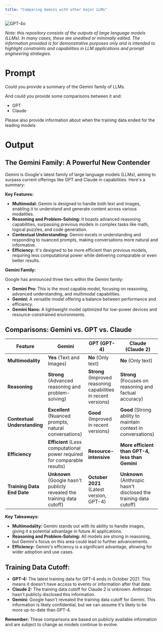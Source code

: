```yaml
---
title: "Comparing Gemini with other major LLMs"
---
```

![GPT-4o](https://img.shields.io/badge/GPT--4o-3333FF?style=for-the-badge&logo=openai&logoColor=white)



*Note: this repository consists of the outputs of large language models (LLMs). In many cases, these are unedited or minimally edited. The information provided is for demonstrative purposes only and is intended to highlight constraints and capabilities in LLM applications and prompt engineering strategies.*


# Prompt

Could you provide a summary of the Gemini family of LLMs.

And could you provide some comparisons between it and:

- GPT
- Claude

Please also provide information about when the training data ended for the leading models

# Output

## The Gemini Family: A Powerful New Contender

Gemini is Google's latest family of large language models (LLMs), aiming to surpass current offerings like GPT and Claude in capabilities. Here's a summary:

**Key Features:**

* **Multimodal:**  Gemini is designed to handle both text and images, enabling it to understand and generate content across various modalities.
* **Reasoning and Problem-Solving:**  It boasts advanced reasoning capabilities, surpassing previous models in complex tasks like math, logical puzzles, and code generation.
* **Contextual Understanding:** Gemini excels in understanding and responding to nuanced prompts, making conversations more natural and informative.
* **Efficiency:**  It's designed to be more efficient than previous models, requiring less computational power while delivering comparable or even better results.

**Gemini Family:**

Google has announced three tiers within the Gemini family:

* **Gemini Pro:** This is the most capable model, focusing on reasoning, advanced understanding, and multimodal capabilities.
* **Gemini:**  A versatile model offering a balance between performance and efficiency.
* **Gemini Nano:** A lightweight model optimized for low-power devices and resource-constrained environments.

## Comparisons: Gemini vs. GPT vs. Claude

| Feature               | Gemini                                                                 | GPT (GPT-4)                                                        | Claude (Claude 2)                                                       |
|-----------------------|------------------------------------------------------------------------|-----------------------------------------------------------------------------|-----------------------------------------------------------------------------|
| **Multimodality**     |  **Yes** (Text and Images)                                              | **No** (Only text)                                                        | **No** (Only text)                                                        |
| **Reasoning**         | **Strong** (Advanced reasoning and problem-solving)                       | **Strong** (Improved reasoning capabilities in recent versions)              | **Strong** (Focuses on reasoning and factual accuracy)                     |
| **Contextual Understanding** | **Excellent** (Nuanced prompts, natural conversations)               | **Good** (Improved in recent versions)                                       | **Good** (Strong ability to maintain context in conversations)            |
| **Efficiency**        | **Efficient** (Less computational power required for comparable results)  | **Resource-intensive**                                                    | **More efficient than GPT-4, less than Gemini**                             |
| **Training Data End Date** | **Unknown** (Google hasn't publicly revealed the training data cutoff) | **October 2021** (Latest version, GPT-4)                                   | **Unknown** (Anthropic hasn't disclosed the training data cutoff)        |

**Key Takeaways:**

* **Multimodality:**  Gemini stands out with its ability to handle images, giving it a potential advantage in future AI applications.
* **Reasoning and Problem-Solving:** All models are strong in reasoning, but Gemini's focus on this area could lead to further advancements.
* **Efficiency:**  Gemini's efficiency is a significant advantage, allowing for wider adoption and use cases.

## Training Data Cutoff:

* **GPT-4:**  The latest training data for GPT-4 ends in October 2021. This means it doesn't have access to events or information after that date.
* **Claude 2:**  The training data cutoff for Claude 2 is unknown. Anthropic hasn't publicly disclosed this information.
* **Gemini:**  Google hasn't revealed the training data cutoff for Gemini. This information is likely confidential, but we can assume it's likely to be more up-to-date than GPT-4.

**Remember:**  These comparisons are based on publicly available information and are subject to change as models continue to evolve. 


